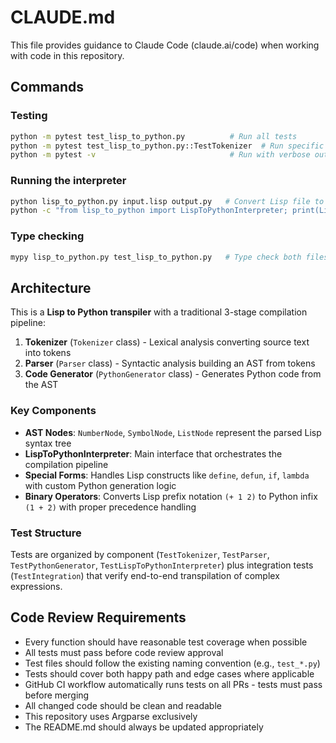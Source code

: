 # CLAUDE.md

This file provides guidance to Claude Code (claude.ai/code) when working with code in this repository.

## Commands

### Testing
```bash
python -m pytest test_lisp_to_python.py          # Run all tests
python -m pytest test_lisp_to_python.py::TestTokenizer  # Run specific test class
python -m pytest -v                              # Run with verbose output
```

### Running the interpreter
```bash
python lisp_to_python.py input.lisp output.py   # Convert Lisp file to Python file
python -c "from lisp_to_python import LispToPythonInterpreter; print(LispToPythonInterpreter().interpret('(+ 1 2)'))"  # Interactive usage
```

### Type checking
```bash
mypy lisp_to_python.py test_lisp_to_python.py   # Type check both files
```

## Architecture

This is a **Lisp to Python transpiler** with a traditional 3-stage compilation pipeline:

1. **Tokenizer** (`Tokenizer` class) - Lexical analysis converting source text into tokens
2. **Parser** (`Parser` class) - Syntactic analysis building an AST from tokens  
3. **Code Generator** (`PythonGenerator` class) - Generates Python code from the AST

### Key Components

- **AST Nodes**: `NumberNode`, `SymbolNode`, `ListNode` represent the parsed Lisp syntax tree
- **LispToPythonInterpreter**: Main interface that orchestrates the compilation pipeline
- **Special Forms**: Handles Lisp constructs like `define`, `defun`, `if`, `lambda` with custom Python generation logic
- **Binary Operators**: Converts Lisp prefix notation `(+ 1 2)` to Python infix `(1 + 2)` with proper precedence handling

### Test Structure

Tests are organized by component (`TestTokenizer`, `TestParser`, `TestPythonGenerator`, `TestLispToPythonInterpreter`) plus integration tests (`TestIntegration`) that verify end-to-end transpilation of complex expressions.

## Code Review Requirements

- Every function should have reasonable test coverage when possible
- All tests must pass before code review approval  
- Test files should follow the existing naming convention (e.g., `test_*.py`)
- Tests should cover both happy path and edge cases where applicable
- GitHub CI workflow automatically runs tests on all PRs - tests must pass before merging
- All changed code should be clean and readable
- This repository uses Argparse exclusively
- The README.md should always be updated appropriately